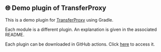 ## 🌐 Demo plugin of TransferProxy

This is a demo plugin for [TransferProxy](https://github.com/YvanMazy/TransferProxy/) using Gradle.

Each module is a different plugin. An explanation is given in the associated README.

Each plugin can be downloaded in GitHub actions. Click [here](https://github.com/YvanMazy/TransferProxy-Demo-plugin/actions) to access it.